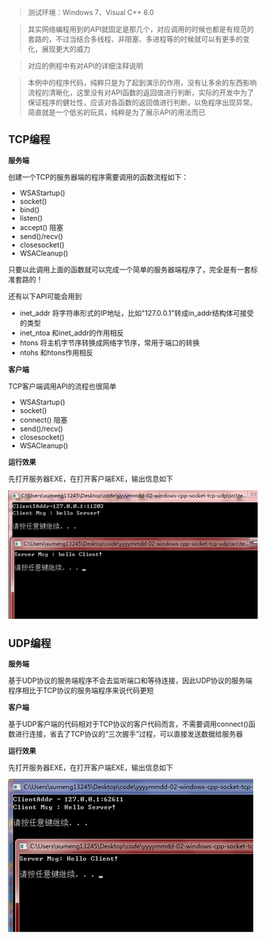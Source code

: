 >测试环境：Windows 7、Visual C++ 6.0

>其实网络编程用到的API就固定是那几个，对应调用的时候也都是有规范的套路的，不过当结合多线程、非阻塞、多进程等的时候就可以有更多的变化，展现更大的威力

>对应的例程中有对API的详细注释说明

>本例中的程序代码，纯粹只是为了起到演示的作用，没有让多余的东西影响流程的清晰化，这里没有对API函数的返回值进行判断，实际的开发中为了保证程序的健壮性，应该对各函数的返回值进行判断，以免程序出现异常。简直就是一个低劣的玩具，纯粹是为了展示API的用法而已

## TCP编程

**服务端**

创建一个TCP的服务器端的程序需要调用的函数流程如下：

* WSAStartup()
* socket()
* bind()
* listen()
* accept()		阻塞
* send()/recv()
* closesocket()
* WSACleanup()

只要以此调用上面的函数就可以完成一个简单的服务器端程序了，完全是有一套标准套路的！

还有以下API可能会用到

* inet_addr		将字符串形式的IP地址，比如"127.0.0.1"转成in_addr结构体可接受的类型
* inet_ntoa		和inet_addr的作用相反
* htons			将主机字节序转换成网络字节序，常用于端口的转换
* ntohs			和htons作用相反

**客户端**

TCP客户端调用API的流程也很简单

* WSAStartup()
* socket()
* connect()		阻塞
* send()/recv()
* closesocket()
* WSACleanup()

**运行效果**

先打开服务器EXE，在打开客户端EXE，输出信息如下

![image](./img/TCP.png)

## UDP编程

**服务端**

基于UDP协议的服务端程序不会去监听端口和等待连接，因此UDP协议的服务端程序相比于TCP协议的服务端程序来说代码更短

**客户端**

基于UDP客户端的代码相对于TCP协议的客户代码而言，不需要调用connect()函数进行连接，省去了TCP协议的“三次握手”过程，可以直接发送数据给服务器

**运行效果**

先打开服务器EXE，在打开客户端EXE，输出信息如下

![image](./img/UDP.png)
